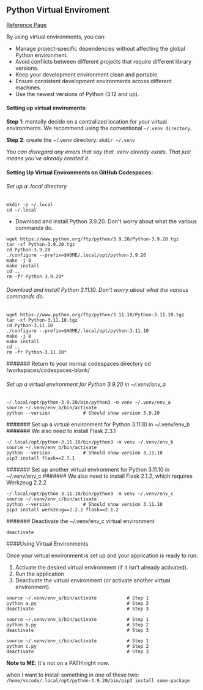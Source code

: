 ## Python Virtual Enviroment

[Reference Page](https://launchschool.com/lessons/a29e9831/assignments/29e1c477)

By using virtual environments, you can:

* Manage project-specific dependencies without affecting the global Python environment.
* Avoid conflicts between different projects that require different library versions.
* Keep your development environment clean and portable.
* Ensure consistent development environments across different machines.
* Use the newest versions of Python (3.12 and up).

#### Setting up virtual enviroments:

**Step 1**: mentally decide on a centralized location for your virtual environments. 
We recommend using the conventional `~/.venv directory`.

**Step 2**: create the ~/.venv directory:
`mkdir ~/.venv`

_You can disregard any errors that say that .venv already exists. That just means you've 
already created it._

#### Setting Up Virtual Environments on GitHub Codespaces:

###### Set up a .local directory

```
mkdir -p ~/.local
cd ~/.local
```

* Download and install Python 3.9.20. Don't worry about what the various commands do.
```
wget https://www.python.org/ftp/python/3.9.20/Python-3.9.20.tgz
tar -xf Python-3.9.20.tgz
cd Python-3.9.20
./configure --prefix=$HOME/.local/opt/python-3.9.20
make -j 8
make install
cd ..
rm -fr Python-3.9.20*
```

###### Download and install Python 3.11.10. Don't worry about what the various commands do.

```
wget https://www.python.org/ftp/python/3.11.10/Python-3.11.10.tgz
tar -xf Python-3.11.10.tgz
cd Python-3.11.10
./configure --prefix=$HOME/.local/opt/python-3.11.10
make -j 8
make install
cd ..
rm -fr Python-3.11.10*
```

####### Return to your normal codespaces directory
cd /workspaces/codespaces-blank/

###### Set up a virtual environment for Python 3.9.20 in ~/.venv/env_a
```
~/.local/opt/python-3.9.20/bin/python3 -m venv ~/.venv/env_a
source ~/.venv/env_a/bin/activate
python --version            # Should show version 3.9.20
```

####### Set up a virtual environment for Python 3.11.10 in ~/.venv/env_b
####### We also need to install Flask 2.3.1

```
~/.local/opt/python-3.11.10/bin/python3 -m venv ~/.venv/env_b
source ~/.venv/env_b/bin/activate
python --version            # Should show version 3.11.10
pip3 install flask==2.3.1
```

####### Set up another virtual environment for Python 3.11.10 in ~/.venv/env_c
####### We also need to install Flask 2.1.2, which requires Werkzeug 2.2.2

```
~/.local/opt/python-3.11.10/bin/python3 -m venv ~/.venv/env_c
source ~/.venv/env_c/bin/activate
python --version            # Should show version 3.11.10
pip3 install werkzeug==2.2.2 flask==2.1.2
```

####### Deactivate the ~/.venv/env_c virtual environment
```
deactivate
```

####Using Virtual Environments

Once your virtual environment is set up and your application is ready to run:

1) Activate the desired virtual environment (if it isn't already activated).
2) Run the application
3) Deactivate the virtual environment (or activate another virtual environment).

```
source ~/.venv/env_a/bin/activate           # Step 1
python a.py                                 # Step 2
deactivate                                  # Step 3

source ~/.venv/env_b/bin/activate           # Step 1
python b.py                                 # Step 2
deactivate                                  # Step 3

source ~/.venv/env_c/bin/activate           # Step 1
python c.py                                 # Step 2
deactivate                                  # Step 3
```

**Note to ME**: It's not on a PATH right now.

when I want to install something in one of these two:
``` /home/vscode/.local/opt/python-3.9.20/bin/pip3 install some-package ```
